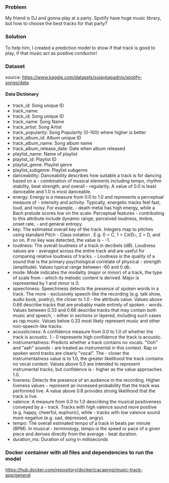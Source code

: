 ### Problem
My friend is DJ and gonna play at a party.
Spotify have huge music library, but how to choose the best tracks for that party?


### Solution
To help him, I created a prediction model to show if that track is good to play,
if that music act as positive conductor!

### Dataset

source: https://www.kaggle.com/datasets/sujaykapadnis/spotify-songs/data

#### Data Dictionary

- track_id: Song unique ID
- track_name: 
- track_id: Song unique ID
- track_name: Song Name
- track_artist: Song Artist
- track_popularity: Song Popularity (0-100) where higher is better
- track_album_id: Album unique ID
- track_album_name: Song album name
- track_album_release_date: Date when album released
- playlist_name: Name of playlist
- playlist_id: Playlist ID
- playlist_genre: Playlist genre
- playlist_subgenre: Playlist subgenre
- danceability: Danceability describes how suitable a track is for dancing based on a - combination of musical elements including tempo, rhythm stability, beat strength, and overall - regularity. A value of 0.0 is least danceable and 1.0 is most danceable.
- energy: Energy is a measure from 0.0 to 1.0 and represents a perceptual measure of - intensity and activity. Typically, energetic tracks feel fast, loud, and noisy. For example, - death metal has high energy, while a Bach prelude scores low on the scale. Perceptual features - contributing to this attribute include dynamic range, perceived loudness, timbre, onset rate, - and general entropy.
- key: The estimated overall key of the track. Integers map to pitches using standard Pitch - Class notation . E.g. 0 = C, 1 = C♯/D♭, 2 = D, and so on. If no key was detected, the value is - -1.
- loudness: The overall loudness of a track in decibels (dB). Loudness values are - averaged across the entire track and are useful for comparing relative loudness of tracks. - Loudness is the quality of a sound that is the primary psychological correlate of physical - strength (amplitude). Values typical range between -60 and 0 db.
- mode: Mode indicates the modality (major or minor) of a track, the type of scale from - which its melodic content is derived. Major is represented by 1 and minor is 0.
- speechiness: Speechiness detects the presence of spoken words in a track. The more - exclusively speech-like the recording (e.g. talk show, audio book, poetry), the closer to 1.0 - the attribute value. Values above 0.66 describe tracks that are probably made entirely of spoken - words. Values between 0.33 and 0.66 describe tracks that may contain both music and speech, - either in sections or layered, including such cases as rap music. Values below 0.33 most likely represent music and other non-speech-like tracks.
- acousticness: A confidence measure from 0.0 to 1.0 of whether the track is acoustic. 1.- 0 represents high confidence the track is acoustic.
- instrumentalness: Predicts whether a track contains no vocals. "Ooh" and "aah" sounds - are treated as instrumental in this context. Rap or spoken word tracks are clearly "vocal". The - closer the instrumentalness value is to 1.0, the greater likelihood the track contains no vocal content. Values above 0.5 are intended to represent instrumental tracks, but confidence is - higher as the value approaches 1.0.
- liveness: Detects the presence of an audience in the recording. Higher liveness values - represent an increased probability that the track was performed live. A value above 0.8 provides strong likelihood that the track is live.
- valence: A measure from 0.0 to 1.0 describing the musical positiveness conveyed by a - track. Tracks with high valence sound more positive (e.g. happy, cheerful, euphoric), while - tracks with low valence sound more negative (e.g. sad, depressed, angry).
- tempo: The overall estimated tempo of a track in beats per minute (BPM). In musical - terminology, tempo is the speed or pace of a given piece and derives directly from the average - beat duration.
- duration_ms: Duration of song in milliseconds

### Docker container with all files and dependencies to run the model
https://hub.docker.com/repository/docker/cacaprog/music-track-app/general

